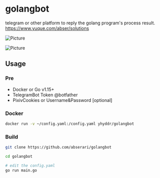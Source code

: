 # golangbot
telegram or other platform to reply the golang program's process result.
https://www.yuque.com/abser/solutions

![Picture](https://cdn.nlark.com/yuque/0/2020/png/176280/1585055803036-c05e1d2c-9195-460f-b4f1-e2854d7b60d2.png)

![Picture](https://cdn.nlark.com/yuque/0/2021/png/176280/1610074773928-a471b068-823d-4ea6-88fd-6ae0312f6824.png)

## Usage

### Pre
- Docker or Go v1.15+
- TelegramBot Token @botfather
- PixivCookies or Username&Password [optional]

### Docker
```bash
docker run -v ~/config.yaml:/config.yaml yhyddr/golangbot
```

### Build
```bash
git clone https://github.com/abserari/golangbot

cd golangbot

# edit the config.yaml
go run main.go
```
